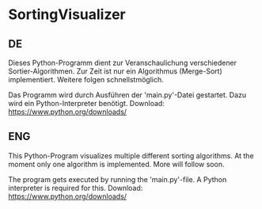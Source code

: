 # SortingVisualizer

## DE

Dieses Python-Programm dient zur Veranschaulichung verschiedener Sortier-Algorithmen.
Zur Zeit ist nur ein Algorithmus (Merge-Sort) implementiert. Weitere folgen schnellstmöglich.

Das Programm wird durch Ausführen der 'main.py'-Datei gestartet.
Dazu wird ein Python-Interpreter benötigt.
Download: https://www.python.org/downloads/

## ENG

This Python-Program visualizes multiple different sorting algorithms.
At the moment only one algorithm is implemented.
More will follow soon.

The program gets executed by running the 'main.py'-file.
A Python interpreter is required for this.
Download: https://www.python.org/downloads/

